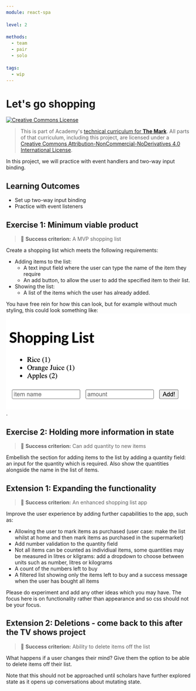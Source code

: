 ```yaml
---
module: react-spa

level: 2

methods:
  - team
  - pair
  - solo

tags:
  - wip
---
```


# Let's go shopping

<a rel="license" href="http://creativecommons.org/licenses/by-nc-nd/4.0/"><img alt="Creative Commons License" style="border-width:0" src="https://i.creativecommons.org/l/by-nc-nd/4.0/88x31.png" /></a>

> This is part of Academy's [technical curriculum for **The Mark**](https://github.com/WeAreAcademy/curriculum-mark). All parts of that curriculum, including this project, are licensed under a <a rel="license" href="http://creativecommons.org/licenses/by-nc-nd/4.0/">Creative Commons Attribution-NonCommercial-NoDerivatives 4.0 International License</a>.

In this project, we will practice with event handlers and two-way input binding.

## Learning Outcomes

- Set up two-way input binding
- Practice with event listeners

## Exercise 1: Minimum viable product

> 🎯 **Success criterion:** A MVP shopping list

Create a shopping list which meets the following requirements:
- Adding items to the list:
  - A text input field where the user can type the name of the item they require
  - An add button, to allow the user to add the specified item to their list.
- Showing the list:
  - A list of the items which the user has already added.

You have free rein for how this can look, but for example without much styling, this could look something like: ![](./example-1.png).

## Exercise 2: Holding more information in state

> 🎯 **Success criterion:** Can add quantity to new items

Embellish the section for adding items to the list by adding a quantity field: an input for the quantity which is required. Also show the quantities alongside the name in the list of items.

## Extension 1: Expanding the functionality

> 🎯 **Success criterion:** An enhanced shopping list app

Improve the user experience by adding further capabilities to the app, such as:
- Allowing the user to mark items as purchased (user case: make the list whilst at home and then mark items as purchased in the supermarket)
- Add number validation to the quantity field
- Not all items can be counted as individiual items, some quantities may be measured in litres or kilgrams: add a dropdown to choose between units such as number, litres or kilograms
- A count of the numbers left to buy
- A filtered list showing only the items left to buy and a success message when the user has bought all items

Please do experiment and add any other ideas which you may have.
The focus here is on functionality rather than appearance and so css should not be your focus.

## Extension 2: Deletions - come back to this after the TV shows project

> 🎯 **Success criterion:** Ability to delete items off the list

What happens if a user changes their mind? Give them the option to be able to delete items off their list.

Note that this should not be approached until scholars have further explored state as it opens up conversations about mutating state.